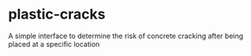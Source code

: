 # plastic-cracks
A simple interface to determine the risk of concrete cracking after being placed at a specific location

